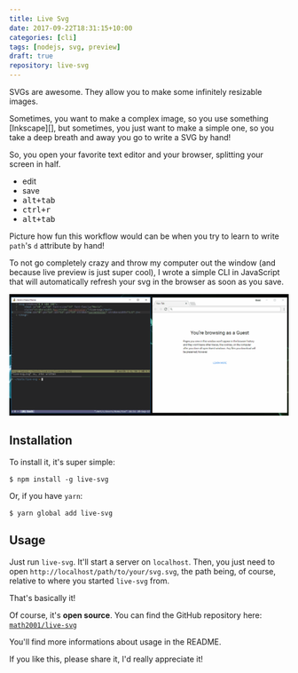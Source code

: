 ```yaml
---
title: Live Svg
date: 2017-09-22T18:31:15+10:00
categories: [cli]
tags: [nodejs, svg, preview]
draft: true
repository: live-svg
---
```


SVGs are awesome. They allow you to make some infinitely resizable images. 

Sometimes, you want to make a complex image, so you use something [Inkscape][],
but sometimes, you just want to make a simple one, so you take a deep breath and
away you go to write a SVG by hand!

So, you open your favorite text editor and your browser, splitting your screen in
half.

- edit
- save
- <kbd>alt+tab</kbd>
- <kbd>ctrl+r</kbd>
- <kbd>alt+tab</kbd>

Picture how fun this workflow would can be when you try to learn to write
`path`'s `d` attribute by hand! 

To not go completely crazy and throw my computer out the window (and because live
preview is just super cool), I wrote a simple CLI in JavaScript that will
automatically refresh your svg in the browser as soon as you save.

[![live svg preview demo](/img/live-svg.gif)](/img/live-svg.gif)

## Installation

To install it, it's super simple:

    $ npm install -g live-svg

Or, if you have `yarn`:

    $ yarn global add live-svg

## Usage

Just run `live-svg`. It'll start a server on `localhost`. Then, you just need to
open `http://localhost/path/to/your/svg.svg`, the path being, of course, relative
to where you started `live-svg` from.

That's basically it!

Of course, it's **open source**. You can find the GitHub repository here:
[`math2001/live-svg`](https://github.com/math2001/live-svg)

You'll find more informations about usage in the README.

If you like this, please share it, I'd really appreciate it!
